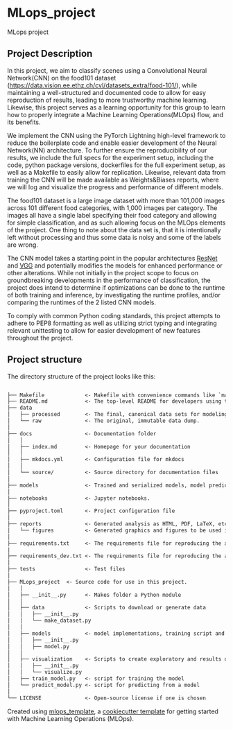 # MLops_project

MLops project
## Project Description
In this project, we aim to classify scenes using a Convolutional Neural Network(CNN) on the food101 dataset (https://data.vision.ee.ethz.ch/cvl/datasets_extra/food-101/), while maintaining a well-structured and documented code to allow for easy reproduction of results, leading to more trustworthy machine learning. Likewise, this project serves as a learning opportunity for this group to learn how to properly integrate a Machine Learning Operations(MLOps) flow, and its benefits.

We implement the CNN using the PyTorch Lightning high-level framework to reduce the boilerplate code and enable easier development of the Neural Network(NN) architecture. 
To further ensure the reproducibility of our results, we include the full specs for the experiment setup, including the code, python package versions, dockerfiles for the full experiment setup, as well as a Makefile to easily allow for replication. Likewise, relevant data from training the CNN will be made available as Weights&Biases reports, where we will log and visualize the progress and performance of different models.


The food101 dataset is a large image dataset with more than 101,000 images across 101 different food categories, with 1,000 images per category. The images all have a single label specifying their food category and allowing for simple classification, and as such allowing focus on the MLOps elements of the project. One thing to note about the data set is, that it is intentionally left without processing and thus some data is noisy and some of the labels are wrong.

The CNN model takes a starting point in the popular architectures [ResNet](https://github.com/KaimingHe/deep-residual-networks) and [VGG](https://gitlab.com/vgg/vgg_classifier) and potentially modifies the models for enhanced performance or other alterations. While not initially in the project scope to focus on groundbreaking developments in the performance of classification, the project does intend to determine if optimizations can be done to the runtime of both training and inference, by investigating the runtime profiles, and/or comparing the runtimes of the 2 listed CNN models.

To comply with common Python coding standards, this project attempts to adhere to PEP8 formatting as well as utilizing strict typing and integrating relevant unittesting to allow for easier development of new features throughout the project.


## Project structure

The directory structure of the project looks like this:

```txt

├── Makefile             <- Makefile with convenience commands like `make data` or `make train`
├── README.md            <- The top-level README for developers using this project.
├── data
│   ├── processed        <- The final, canonical data sets for modeling.
│   └── raw              <- The original, immutable data dump.
│
├── docs                 <- Documentation folder
│   │
│   ├── index.md         <- Homepage for your documentation
│   │
│   ├── mkdocs.yml       <- Configuration file for mkdocs
│   │
│   └── source/          <- Source directory for documentation files
│
├── models               <- Trained and serialized models, model predictions, or model summaries
│
├── notebooks            <- Jupyter notebooks.
│
├── pyproject.toml       <- Project configuration file
│
├── reports              <- Generated analysis as HTML, PDF, LaTeX, etc.
│   └── figures          <- Generated graphics and figures to be used in reporting
│
├── requirements.txt     <- The requirements file for reproducing the analysis environment
|
├── requirements_dev.txt <- The requirements file for reproducing the analysis environment
│
├── tests                <- Test files
│
├── MLops_project  <- Source code for use in this project.
│   │
│   ├── __init__.py      <- Makes folder a Python module
│   │
│   ├── data             <- Scripts to download or generate data
│   │   ├── __init__.py
│   │   └── make_dataset.py
│   │
│   ├── models           <- model implementations, training script and prediction script
│   │   ├── __init__.py
│   │   ├── model.py
│   │
│   ├── visualization    <- Scripts to create exploratory and results oriented visualizations
│   │   ├── __init__.py
│   │   └── visualize.py
│   ├── train_model.py   <- script for training the model
│   └── predict_model.py <- script for predicting from a model
│
└── LICENSE              <- Open-source license if one is chosen
```

Created using [mlops_template](https://github.com/SkafteNicki/mlops_template),
a [cookiecutter template](https://github.com/cookiecutter/cookiecutter) for getting
started with Machine Learning Operations (MLOps).
